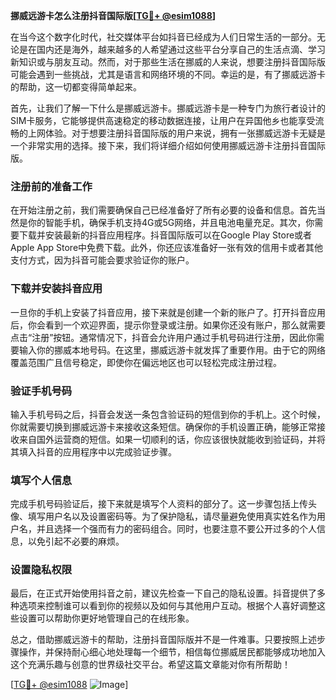 **挪威远游卡怎么注册抖音国际版[[TG💪+ @esim1088](https://t.me/s/esim1088)]**

在当今这个数字化时代，社交媒体平台如抖音已经成为人们日常生活的一部分。无论是在国内还是海外，越来越多的人希望通过这些平台分享自己的生活点滴、学习新知识或与朋友互动。然而，对于那些生活在挪威的人来说，想要注册抖音国际版可能会遇到一些挑战，尤其是语言和网络环境的不同。幸运的是，有了挪威远游卡的帮助，这一切都变得简单起来。

首先，让我们了解一下什么是挪威远游卡。挪威远游卡是一种专门为旅行者设计的SIM卡服务，它能够提供高速稳定的移动数据连接，让用户在异国他乡也能享受流畅的上网体验。对于想要注册抖音国际版的用户来说，拥有一张挪威远游卡无疑是一个非常实用的选择。接下来，我们将详细介绍如何使用挪威远游卡注册抖音国际版。

### 注册前的准备工作

在开始注册之前，我们需要确保自己已经准备好了所有必要的设备和信息。首先当然是你的智能手机，确保手机支持4G或5G网络，并且电池电量充足。其次，你需要下载并安装最新的抖音应用程序。抖音国际版可以在Google Play Store或者Apple App Store中免费下载。此外，你还应该准备好一张有效的信用卡或者其他支付方式，因为抖音可能会要求验证你的账户。

### 下载并安装抖音应用

一旦你的手机上安装了抖音应用，接下来就是创建一个新的账户了。打开抖音应用后，你会看到一个欢迎界面，提示你登录或注册。如果你还没有账户，那么就需要点击“注册”按钮。通常情况下，抖音会允许用户通过手机号码进行注册，因此你需要输入你的挪威本地号码。在这里，挪威远游卡就发挥了重要作用。由于它的网络覆盖范围广且信号稳定，即使你在偏远地区也可以轻松完成注册过程。

### 验证手机号码

输入手机号码之后，抖音会发送一条包含验证码的短信到你的手机上。这个时候，你就需要切换到挪威远游卡来接收这条短信。确保你的手机设置正确，能够正常接收来自国外运营商的短信。如果一切顺利的话，你应该很快就能收到验证码，并将其填入抖音的应用程序中以完成验证步骤。

### 填写个人信息

完成手机号码验证后，接下来就是填写个人资料的部分了。这一步骤包括上传头像、填写用户名以及设置密码等。为了保护隐私，请尽量避免使用真实姓名作为用户名，并且选择一个强而有力的密码组合。同时，也要注意不要公开过多的个人信息，以免引起不必要的麻烦。

### 设置隐私权限

最后，在正式开始使用抖音之前，建议先检查一下自己的隐私设置。抖音提供了多种选项来控制谁可以看到你的视频以及如何与其他用户互动。根据个人喜好调整这些设置可以帮助你更好地管理自己的在线形象。

总之，借助挪威远游卡的帮助，注册抖音国际版并不是一件难事。只要按照上述步骤操作，并保持耐心细心地处理每一个细节，相信每位挪威居民都能够成功地加入这个充满乐趣与创意的世界级社交平台。希望这篇文章能对你有所帮助！

[[TG💪+ @esim1088](https://t.me/s/esim1088) ![Image](https://i.postimg.cc/4NQfJmqS/Snipaste-2025-05-13-00-14-12.png)]